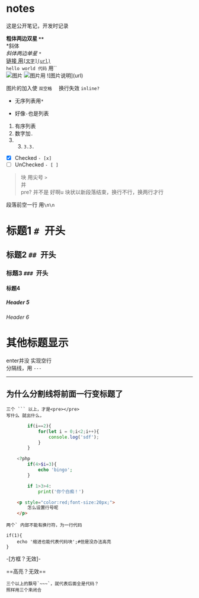 # notes
这是公开笔记，开发时记录  

**粗体两边双星 `**`**  
*斜体  
*斜体两边单星 `*`*  
[链接 用`[文字](url)`](#Header-6)  
`hello world 代码`  用``  
![图片](https://avatars1.githubusercontent.com/u/35069176?s=400&u=aa93d02fbddf4ec941640b1ddae4cd25199e8e73&v=4)  ![图片用 `![图片说明](url)`](https://avatars1.githubuserconteu/35069176?s=400&u=aa93d02fbddf4ec941640b1ddae4cd25199e8rte73=&v=4)

图片的加入使 `双空格  ` 换行失效 `inline?`
* 无序列表用`*`  
- 好像`-`也是列表  

1. 有序列表
2. 数字加`.`  
3. 3. `3.3.`

- [X] Checked `- [x]`
- [ ] UnChecked `- [ ]`

> 块 用尖号 `>`  
并  
pre?  并不是
好啊u
块状以新段落结束，换行不行，换两行才行  

段落前空一行 用`\n\n`
# 标题1 `# `开头
## 标题2 `## `开头
### 标题3 `### `开头
#### 标题4
##### Header 5
###### Header 6
其他标题显示
=

enter并没
实现空行  
分隔线，用 `---`

---
为什么分割线将前面一行变标题了  
----------

> 
````
三个 ``` 以上，才是<pre></pre>
写什么 就出什么，
````
```javascript
        if(i==2){
            for(let i = 0;i<2;i++){
                console.log('sdf');
            }
        }
```
```php
    <?php
        if(4>$i=3){
            echo 'bingo';
        }
```
```python    
        if 1>3>4:
            print('你个白痴！')
```
```html
    <p style="color:red;font-size:20px;">
        怎么设置行号呢
    </p>
```
``
两个` 内部不能有换行符，为一行代码
``

    if(1){
        echo '缩进也能代表代码块';#但是没办法高亮
    }

-[方框？无效]-

==高亮？无效==

[^1]: 这里是脚注的内容
[^2]: 这里是脚注的内容
[^n]:这里是脚注的内容  
[^n]: 这里是脚注的内容

~~~ 
三个以上的飘号`~~~`，就代表后面全是代码？
照样用三个来闭合
~~~
